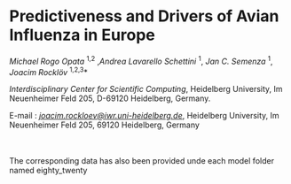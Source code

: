 # Predictiveness and Drivers of Avian Influenza in Europe
*Michael Rogo Opata* <sup>1,2</sup> ,*Andrea Lavarello Schettini* <sup>1</sup>, *Jan C. Semenza* <sup>1</sup>, *Joacim Rocklöv* <sup>1,2,3</sup>*

*Interdisciplinary Center for Scientific Computing*, 
Heidelberg University, Im Neuenheimer Feld 205, D-69120 Heidelberg, Germany.

E-mail : *joacim.rockloev@iwr.uni-heidelberg.de*, 
Heidelberg University, Im Neuenheimer Feld 205, 69120 Heidelberg, Germany

<br></br>
The corresponding data has also been provided unde each model folder named eighty_twenty
